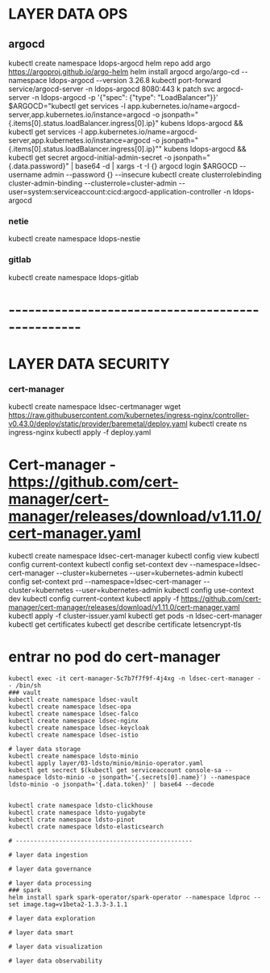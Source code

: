 

# LAYER DATA OPS
## argocd
kubectl create namespace ldops-argocd
helm repo add argo https://argoproj.github.io/argo-helm
helm install argocd argo/argo-cd --namespace ldops-argocd --version 3.26.8
kubectl port-forward service/argocd-server -n ldops-argocd 8080:443
k patch svc argocd-server -n ldops-argocd -p '{"spec": {"type": "LoadBalancer"}}'
$ARGOCD="kubectl get services -l app.kubernetes.io/name=argocd-server,app.kubernetes.io/instance=argocd -o jsonpath="{.items[0].status.loadBalancer.ingress[0].ip}"
kubens ldops-argocd && kubectl get services -l app.kubernetes.io/name=argocd-server,app.kubernetes.io/instance=argocd -o jsonpath="{.items[0].status.loadBalancer.ingress[0].ip}""
kubens ldops-argocd && kubectl get secret argocd-initial-admin-secret -o jsonpath="{.data.password}" | base64 -d | xargs -t -I {} argocd login $ARGOCD --username admin --password {} --insecure
kubectl create clusterrolebinding cluster-admin-binding --clusterrole=cluster-admin --user=system:serviceaccount:cicd:argocd-application-controller -n ldops-argocd

### netie
kubectl create namespace ldops-nestie

### gitlab
kubectl create namespace ldops-gitlab

# -------------------------------------------------

# LAYER DATA SECURITY
### cert-manager
kubectl create namespace ldsec-certmanager
wget https://raw.githubusercontent.com/kubernetes/ingress-nginx/controller-v0.43.0/deploy/static/provider/baremetal/deploy.yaml
kubectl create ns ingress-nginx
kubectl apply -f deploy.yaml
# Cert-manager - https://github.com/cert-manager/cert-manager/releases/download/v1.11.0/cert-manager.yaml
kubectl create namespace ldsec-cert-manager
kubectl config view
kubectl config current-context
kubectl config set-context dev --namespace=ldsec-cert-manager --cluster=kubernetes --user=kubernetes-admin
kubectl config set-context prd --namespace=ldsec-cert-manager --cluster=kubernetes --user=kubernetes-admin
kubectl config use-context dev
kubectl config current-context
kubectl apply -f https://github.com/cert-manager/cert-manager/releases/download/v1.11.0/cert-manager.yaml
kubectl apply -f cluster-issuer.yaml
kubectl get pods -n ldsec-cert-manager
kubectl get certificates
kubectl get describe certificate letsencrypt-tls

# entrar no pod do cert-manager
```shell
kubectl exec -it cert-manager-5c7b7f7f9f-4j4xg -n ldsec-cert-manager -- /bin/sh
### vault
kubectl create namespace ldsec-vault
kubectl create namespace ldsec-opa
kubectl create namespace ldsec-falco
kubectl create namespace ldsec-nginx
kubectl create namespace ldsec-keycloak
kubectl create namespace ldsec-istio

# layer data storage 
kubectl create namespace ldsto-minio
kubectl apply layer/03-ldsto/minio/minio-operator.yaml
kubectl get secrect $(kubectl get serviceaccount console-sa --namespace ldsto-minio -o jsonpath='{.secrets[0].name}') --namespace ldsto-minio -o jsonpath='{.data.token}' | base64 --decode


kubectl crate namespace ldsto-clickhouse
kubectl crate namespace ldsto-yugabyte
kubectl crate namespace ldsto-pinot
kubectl crate namespace ldsto-elasticsearch

# -------------------------------------------------

# layer data ingestion

# layer data governance

# layer data processing
### spark
helm install spark spark-operator/spark-operator --namespace ldproc --set image.tag=v1beta2-1.3.3-3.1.1

# layer data exploration

# layer data smart

# layer data visualization

# layer data observability

